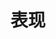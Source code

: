 ﻿---
title: 表现
type: docs
weight: 20
url: /zh/nodejs-java/performance/
keywords: nodejs, excel, api, performanc
description: 如何优化Aspose.Cells for Node.js via Java的性能
---
